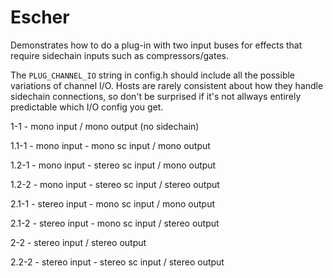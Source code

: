 # Escher
Demonstrates how to do a plug-in with two input buses for effects that require sidechain inputs such as compressors/gates.

The `PLUG_CHANNEL_IO` string in config.h should include all the possible variations of channel I/O. Hosts are rarely consistent about how they handle sidechain connections, so don't be surprised if it's not allways entirely predictable which I/O config you get.

1-1  	- mono input / mono output (no sidechain)

1.1-1  - mono input - mono sc input / mono output

1.2-1 - mono input - stereo sc input / mono output

1.2-2 - mono input - stereo sc input / stereo output

2.1-1 - stereo input - mono sc input / mono output

2.1-2 - stereo input - mono sc input / stereo output

2-2 - stereo input / stereo output

2.2-2 - stereo input - stereo sc input / stereo output 